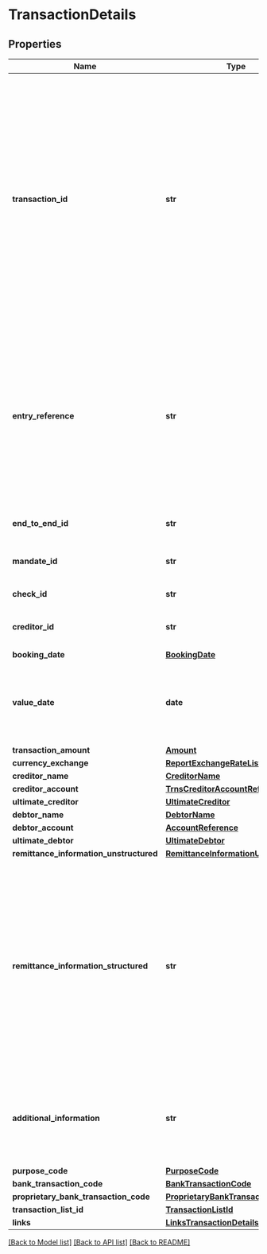 # TransactionDetails

## Properties
Name | Type | Description | Notes
------------ | ------------- | ------------- | -------------
**transaction_id** | **str** | the Transaction Id can be used as access-ID in the API, where more details on an transaction is offered.  If this data attribute is provided this shows that the AIS can get access on more details about this  transaction using the GET Transaction Details Request   | [optional] 
**entry_reference** | **str** | Is the identification of the transaction as used e.g. for reference for deltafunction on application level.  The same identification as for example used within camt.05x messages.  | [optional] 
**end_to_end_id** | **str** | Unique end to end identity. | [optional] 
**mandate_id** | **str** | Identification of Mandates, e.g. a SEPA Mandate ID. | [optional] 
**check_id** | **str** | Identification of a Cheque. | [optional] 
**creditor_id** | **str** | Identification of Creditors, e.g. a SEPA Creditor ID. | [optional] 
**booking_date** | [**BookingDate**](BookingDate.md) |  | [optional] 
**value_date** | **date** | The Date at which assets become available to the account owner in case of a credit. | [optional] 
**transaction_amount** | [**Amount**](Amount.md) |  | 
**currency_exchange** | [**ReportExchangeRateList**](ReportExchangeRateList.md) |  | [optional] 
**creditor_name** | [**CreditorName**](CreditorName.md) |  | [optional] 
**creditor_account** | [**TrnsCreditorAccountReference**](TrnsCreditorAccountReference.md) |  | [optional] 
**ultimate_creditor** | [**UltimateCreditor**](UltimateCreditor.md) |  | [optional] 
**debtor_name** | [**DebtorName**](DebtorName.md) |  | [optional] 
**debtor_account** | [**AccountReference**](AccountReference.md) |  | [optional] 
**ultimate_debtor** | [**UltimateDebtor**](UltimateDebtor.md) |  | [optional] 
**remittance_information_unstructured** | [**RemittanceInformationUnstructured**](RemittanceInformationUnstructured.md) |  | [optional] 
**remittance_information_structured** | **str** | Reference as contained in the structured remittance reference structure (without the surrounding XML structure).  Different from other places the content is containt in plain form not in form of a structered field.  | [optional] 
**additional_information** | **str** | Might be used by the ASPSP to transport additional transaction related information to the PSU.  | [optional] 
**purpose_code** | [**PurposeCode**](PurposeCode.md) |  | [optional] 
**bank_transaction_code** | [**BankTransactionCode**](BankTransactionCode.md) |  | [optional] 
**proprietary_bank_transaction_code** | [**ProprietaryBankTransactionCode**](ProprietaryBankTransactionCode.md) |  | [optional] 
**transaction_list_id** | [**TransactionListId**](TransactionListId.md) |  | [optional] 
**links** | [**LinksTransactionDetails**](LinksTransactionDetails.md) |  | [optional] 

[[Back to Model list]](../README.md#documentation-for-models) [[Back to API list]](../README.md#documentation-for-api-endpoints) [[Back to README]](../README.md)

